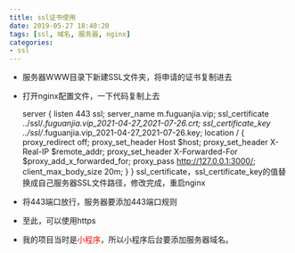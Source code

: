 ```yaml
---
title: ssl证书使用
date: 2019-05-27 18:40:20
tags: [ssl, 域名, 服务器, nginx]
categories: 
- ssl
---
```


+ 服务器WWW目录下新建SSL文件夹，将申请的证书复制进去
+ 打开nginx配置文件，一下代码复制上去

	server {
	    listen 443 ssl;
	    server_name m.fuguanjia.vip;
	    ssl_certificate ../ssl/_.fuguanjia.vip_2021-04-27_2021-07-26.crt;
	    ssl_certificate_key ../ssl/_.fuguanjia.vip_2021-04-27_2021-07-26.key;
	    location / {
	        proxy_redirect off;
	        proxy_set_header Host $host;
	        proxy_set_header X-Real-IP $remote_addr;
	        proxy_set_header X-Forwarded-For $proxy_add_x_forwarded_for;
	        proxy_pass http://127.0.0.1:3000/;
	        client_max_body_size 20m;
	    }
	}
ssl_certificate，ssl_certificate_key的值替换成自己服务器SSL文件路径，修改完成，重启nginx

+ 将443端口放行，服务器要添加443端口规则
+ 至此，可以使用https
+ 我的项目当时是<font color=red>小程序</font>，所以小程序后台要添加服务器域名。

